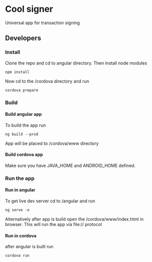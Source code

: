 # Cool signer

Universal app for transaction signing

## Developers

### Install

Clone the repo and cd to angular directory. Then install node modules

`npm install`

Now cd to the /cordova directory and run

`cordova prepare`

### Build

#### Build angular app

To build the app run

`ng build --prod`

App will be placed to /cordova/www directory

#### Build cordova app

Make sure you have JAVA_HOME and ANDROID_HOME defined.

### Run the app

#### Run in angular

To get live dev server cd to /angular and run

`ng serve -o`

Alternatively after app is build open the /cordova/www/index.html in browser. This will run the app via file:// protocol

#### Run in cordova

after angular is built run

`cordova run`